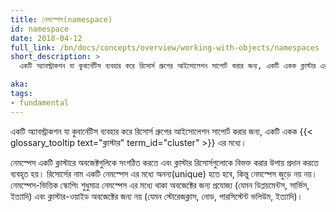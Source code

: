 ```yaml
---
title: নেমস্পেস(namespace)
id: namespace
date: 2018-04-12
full_link: /bn/docs/concepts/overview/working-with-objects/namespaces
short_description: >
  একটি অ্যাবস্ট্রাকশন যা কুবার্নেটিস ব্যবহার করে রিসোর্স গ্রুপের আইসোলেশন সাপোর্ট করার জন্য, একটি একক ক্লাস্টার এর মধ্যে।

aka: 
tags:
- fundamental
---
```

একটি অ্যাবস্ট্রাকশন যা কুবার্নেটিস ব্যবহার করে  রিসোর্স গ্রুপের আইসোলেশন সাপোর্ট করার জন্য, একটি একক {{< glossary_tooltip text="ক্লাস্টার" term_id="cluster" >}} এর মধ্যে।

<!--more--> 

নেমস্পেস একটি ক্লাস্টারে অবজেক্টগুলিকে সংগঠিত করতে এবং ক্লাস্টার রিসোর্সগুলোকে বিভক্ত করার উপায় প্রদান করতে ব্যবহৃত হয়। রিসোর্সের নাম একটি নেমস্পেস এর মধ্যে অনন্য(unique) হতে হবে, কিন্তু নেমস্পেস জুড়ে নয় নয়। নেমস্পেস-ভিত্তিক স্কোপিং শুধুমাত্র নেমস্পেস এর মধ্যে থাকা অবজেক্টের জন্য প্রযোজ্য (যেমন ডিপ্লয়মেন্টস, সার্ভিস, ইত্যাদি) এবং ক্লাস্টার-ওয়াইড অবজেক্টের জন্য নয় (যেমন স্টোরেজক্লাস, নোড, পারসিস্টেন্ট ভলিউম, ইত্যাদি)।
